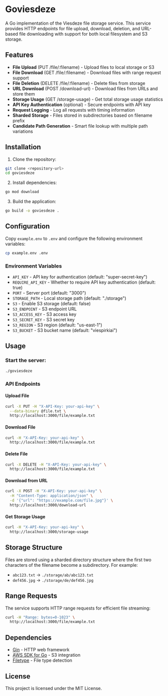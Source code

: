 # Goviesdeze

A Go implementation of the Viesdeze file storage service. This service provides HTTP endpoints for file upload, download, deletion, and URL-based file downloading with support for both local filesystem and S3 storage.

## Features

- **File Upload** (PUT /file/:filename) - Upload files to local storage or S3
- **File Download** (GET /file/:filename) - Download files with range request support
- **File Deletion** (DELETE /file/:filename) - Delete files from storage
- **URL Download** (POST /download-url) - Download files from URLs and store them
- **Storage Usage** (GET /storage-usage) - Get total storage usage statistics
- **API Key Authentication** (optional) - Secure endpoints with API key
- **Request Logging** - Log all requests with timing information
- **Sharded Storage** - Files stored in subdirectories based on filename prefix
- **Candidate Path Generation** - Smart file lookup with multiple path variations

## Installation

1. Clone the repository:
```bash
git clone <repository-url>
cd goviesdeze
```

2. Install dependencies:
```bash
go mod download
```

3. Build the application:
```bash
go build -o goviesdeze .
```

## Configuration

Copy `example.env` to `.env` and configure the following environment variables:

```bash
cp example.env .env
```

### Environment Variables

- `API_KEY` - API key for authentication (default: "super-secret-key")
- `REQUIRE_API_KEY` - Whether to require API key authentication (default: true)
- `PORT` - Server port (default: "3000")
- `STORAGE_PATH` - Local storage path (default: "./storage")
- `S3` - Enable S3 storage (default: false)
- `S3_ENDPOINT` - S3 endpoint URL
- `S3_ACCESS_KEY` - S3 access key
- `S3_SECRET_KEY` - S3 secret key
- `S3_REGION` - S3 region (default: "us-east-1")
- `S3_BUCKET` - S3 bucket name (default: "viespirkiai")

## Usage

### Start the server:
```bash
./goviesdeze
```

### API Endpoints

#### Upload File
```bash
curl -X PUT -H "X-API-Key: your-api-key" \
  --data-binary @file.txt \
  http://localhost:3000/file/example.txt
```

#### Download File
```bash
curl -H "X-API-Key: your-api-key" \
  http://localhost:3000/file/example.txt
```

#### Delete File
```bash
curl -X DELETE -H "X-API-Key: your-api-key" \
  http://localhost:3000/file/example.txt
```

#### Download from URL
```bash
curl -X POST -H "X-API-Key: your-api-key" \
  -H "Content-Type: application/json" \
  -d '{"url": "https://example.com/file.jpg"}' \
  http://localhost:3000/download-url
```

#### Get Storage Usage
```bash
curl -H "X-API-Key: your-api-key" \
  http://localhost:3000/storage-usage
```

## Storage Structure

Files are stored using a sharded directory structure where the first two characters of the filename become a subdirectory. For example:

- `abc123.txt` → `./storage/ab/abc123.txt`
- `def456.jpg` → `./storage/de/def456.jpg`

## Range Requests

The service supports HTTP range requests for efficient file streaming:

```bash
curl -H "Range: bytes=0-1023" \
  http://localhost:3000/file/example.txt
```

## Dependencies

- [Gin](https://github.com/gin-gonic/gin) - HTTP web framework
- [AWS SDK for Go](https://github.com/aws/aws-sdk-go) - S3 integration
- [Filetype](https://github.com/h2non/filetype) - File type detection

## License

This project is licensed under the MIT License.
